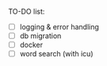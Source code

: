 TO-DO list:

- [ ] logging & error handling
- [ ] db migration
- [ ] docker
- [ ] word search (with icu)